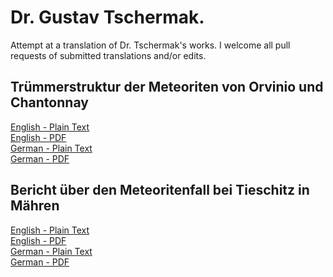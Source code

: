 # Dr. Gustav Tschermak.

Attempt at a translation of Dr. Tschermak's works. I welcome all pull requests of submitted translations and/or edits.

## Trümmerstruktur der Meteoriten von Orvinio und Chantonnay

[English - Plain Text](/full-text-english.md)  
[English - PDF]()  
[German - Plain Text](/full-text-german.md)  
[German - PDF]()  

## Bericht über den Meteoritenfall bei Tieschitz in Mähren

[English - Plain Text](/full-text-english.md)  
[English - PDF]()  
[German - Plain Text](/full-text-german.md)  
[German - PDF]()  
